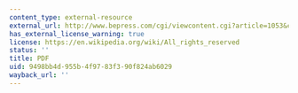 ```yaml
---
content_type: external-resource
external_url: http://www.bepress.com/cgi/viewcontent.cgi?article=1053&context=bejte
has_external_license_warning: true
license: https://en.wikipedia.org/wiki/All_rights_reserved
status: ''
title: PDF
uid: 9498bb4d-955b-4f97-83f3-90f824ab6029
wayback_url: ''
---
```

